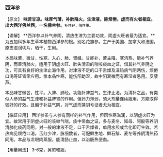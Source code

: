 ### 西洋参

【原文】  **味苦甘凉。味厚气薄，补肺降火，生津液，除烦倦，虚而有火者相宜。出大西洋佛兰西，一名佛兰参。**<small>补性轻，降性重。</small>

【讲解】 **西洋参以补气养阴，清热生津为主要功效，阴虚火旺者最为适宜。**为五加科多年生草本植物西洋参的根。别名花旗参。主产于美国、加拿大和法国。原支湿润切片，晒干，生用。

本品味苦、微甘，性寒。入心、肺、肾经。甘能补，苦主降，寒清热，能补气养阴，而善清肺火。适用于阴虚火旺、肺失清肃的喘咳痰血之证，借其补气养阴之功，可具有良好的生津止渴作用。对津液不足的口干舌燥及温热病气阴两伤，烦倦口渴等证皆常应用。惟本品性寒，能伤阳助湿，故中阳衰微而有寒湿者忌用。反藜芦。

本品味甘微苦，性平。入脾、肺经。功能补脾益气，生津止渴，为清补之品，有类似人参的益气生津和补益脾胃的作用。但药力薄弱，须大剂量连续服用，方能取得较好的疗效。且偏于补益气阴，对气虚而兼阴亏证者尤为相宜。

【临证应用】    西洋参虽与人参有同样的补气作用，但因性寒滋润，以阴虚火旺为宜。故常用于阴虚火旺的咳嗽气喘，痰中带血之证，多与麦冬、知母、阿胶等养阴清肺化痰药同用。对一般的津液不足，口干舌燥者，单用水煎或含化即可生效。若热病见烦倦口渴，舌红少津，脉细数者，可配鲜生地、鲜石斛、麦冬等养阴清热药同用。本品与龙眼肉蒸服，能清肠止血，以治肠热便血。

【用量用法】 3-6克，另煎和服。

